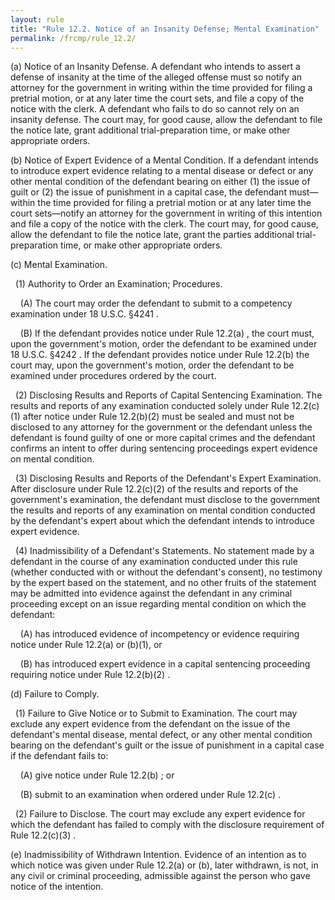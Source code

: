 ```yaml
---
layout: rule
title: "Rule 12.2. Notice of an Insanity Defense; Mental Examination"
permalink: /frcmp/rule_12.2/
---
```


(a) Notice of an Insanity Defense. A defendant who intends to assert a defense of insanity at the time of the alleged offense must so notify an attorney for the government in writing within the time provided for filing a pretrial motion, or at any later time the court sets, and file a copy of the notice with the clerk. A defendant who fails to do so cannot rely on an insanity defense. The court may, for good cause, allow the defendant to file the notice late, grant additional trial-preparation time, or make other appropriate orders.


(b) Notice of Expert Evidence of a Mental Condition. If a defendant intends to introduce expert evidence relating to a mental disease or defect or any other mental condition of the defendant bearing on either (1) the issue of guilt or (2) the issue of punishment in a capital case, the defendant must—within the time provided for filing a pretrial motion or at any later time the court sets—notify an attorney for the government in writing of this intention and file a copy of the notice with the clerk. The court may, for good cause, allow the defendant to file the notice late, grant the parties additional trial-preparation time, or make other appropriate orders.


(c) Mental Examination.


&nbsp;&nbsp;(1) Authority to Order an Examination; Procedures.


&nbsp;&nbsp;&nbsp;&nbsp;(A) The court may order the defendant to submit to a competency examination under 18 U.S.C. §4241 .


&nbsp;&nbsp;&nbsp;&nbsp;(B) If the defendant provides notice under Rule 12.2(a) , the court must, upon the government's motion, order the defendant to be examined under 18 U.S.C. §4242 . If the defendant provides notice under Rule 12.2(b) the court may, upon the government's motion, order the defendant to be examined under procedures ordered by the court.


&nbsp;&nbsp;(2) Disclosing Results and Reports of Capital Sentencing Examination. The results and reports of any examination conducted solely under Rule 12.2(c)(1) after notice under Rule 12.2(b)(2) must be sealed and must not be disclosed to any attorney for the government or the defendant unless the defendant is found guilty of one or more capital crimes and the defendant confirms an intent to offer during sentencing proceedings expert evidence on mental condition.


&nbsp;&nbsp;(3) Disclosing Results and Reports of the Defendant's Expert Examination. After disclosure under Rule 12.2(c)(2) of the results and reports of the government's examination, the defendant must disclose to the government the results and reports of any examination on mental condition conducted by the defendant's expert about which the defendant intends to introduce expert evidence.


&nbsp;&nbsp;(4) Inadmissibility of a Defendant's Statements. No statement made by a defendant in the course of any examination conducted under this rule (whether conducted with or without the defendant's consent), no testimony by the expert based on the statement, and no other fruits of the statement may be admitted into evidence against the defendant in any criminal proceeding except on an issue regarding mental condition on which the defendant:


&nbsp;&nbsp;&nbsp;&nbsp;(A) has introduced evidence of incompetency or evidence requiring notice under Rule 12.2(a) or (b)(1), or


&nbsp;&nbsp;&nbsp;&nbsp;(B) has introduced expert evidence in a capital sentencing proceeding requiring notice under Rule 12.2(b)(2) .


(d) Failure to Comply.


&nbsp;&nbsp;(1) Failure to Give Notice or to Submit to Examination. The court may exclude any expert evidence from the defendant on the issue of the defendant's mental disease, mental defect, or any other mental condition bearing on the defendant's guilt or the issue of punishment in a capital case if the defendant fails to:


&nbsp;&nbsp;&nbsp;&nbsp;(A) give notice under Rule 12.2(b) ; or


&nbsp;&nbsp;&nbsp;&nbsp;(B) submit to an examination when ordered under Rule 12.2(c) .


&nbsp;&nbsp;(2) Failure to Disclose. The court may exclude any expert evidence for which the defendant has failed to comply with the disclosure requirement of Rule 12.2(c)(3) .


(e) Inadmissibility of Withdrawn Intention. Evidence of an intention as to which notice was given under Rule 12.2(a) or (b), later withdrawn, is not, in any civil or criminal proceeding, admissible against the person who gave notice of the intention.